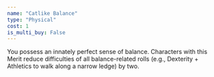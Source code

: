 ```yaml
---
name: "Catlike Balance"
type: "Physical"
cost: 1
is_multi_buy: False
---
```


You possess an innately perfect sense of balance. Characters with this Merit reduce difficulties of all balance-related rolls (e.g., Dexterity + Athletics to walk along a narrow ledge) by two.